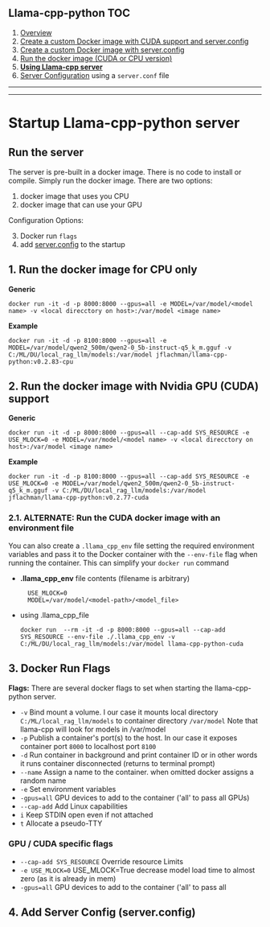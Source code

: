 ## Llama-cpp-python TOC
1. [Overview](README.md)
2. [Create a custom Docker image with CUDA support and server.config](docker-build-llama-cpp-GPU.md)
3. [Create a custom Docker image with server.config](docker-build-llama-cpp-CPU.md)
4. [Run the docker image (CUDA or CPU version)](startup-llama-cpp-docker.md)
5. **[Using Llama-cpp server](llama-cpp.md)**
6. [Server Configuration](server_config.md) using a `server.conf` file

---------
---------

# Startup Llama-cpp-python server

## Run the server

The server is pre-built in a docker image.  There is no code to install or compile.  Simply run the docker image.  There are two options:

1. docker image that uses you CPU
2. docker image that can use your GPU

Configuration Options:

3. Docker run `flags`
4. add [server.config](server_config.md) to the startup

## 1. Run the docker image for CPU only

**Generic**

    docker run -it -d -p 8000:8000 --gpus=all -e MODEL=/var/model/<model name> -v <local direcctory on host>:/var/model <image name>

**Example**

    docker run -it -d -p 8100:8000 --gpus=all -e MODEL=/var/model/qwen2_500m/qwen2-0_5b-instruct-q5_k_m.gguf -v C:/ML/DU/local_rag_llm/models:/var/model jflachman/llama-cpp-python:v0.2.83-cpu

## 2. Run the docker image with Nvidia GPU (CUDA) support

**Generic**

    docker run -it -d -p 8000:8000 --gpus=all --cap-add SYS_RESOURCE -e USE_MLOCK=0 -e MODEL=/var/model/<model name> -v <local direcctory on host>:/var/model <image name>

**Example**

    docker run -it -d -p 8100:8000 --gpus=all --cap-add SYS_RESOURCE -e USE_MLOCK=0 -e MODEL=/var/model/qwen2_500m/qwen2-0_5b-instruct-q5_k_m.gguf -v C:/ML/DU/local_rag_llm/models:/var/model jflachman/llama-cpp-python:v0.2.77-cuda

### 2.1.  ALTERNATE: Run the CUDA docker image with an environment file

You can also create a `.llama_cpp_env` file setting the required environment variables and pass it to the Docker container with the `--env-file` flag when running the container.  This can simplify your `docker run` command

- **.llama_cpp_env** file contents (filename is arbitrary)

        USE_MLOCK=0
        MODEL=/var/model/<model-path>/<model_file>

- using .llama_cpp_file
  
      docker run  --rm -it -d -p 8000:8000 --gpus=all --cap-add SYS_RESOURCE --env-file ./.llama_cpp_env -v C:/ML/DU/local_rag_llm/models:/var/model llama-cpp-python-cuda


## 3. Docker Run Flags

**Flags:**  There are several docker flags to set when starting the llama-cpp-python server.

- `-v` Bind mount a volume.  I our case it mounts local directory `C:/ML/local_rag_llm/models` to container directory `/var/model`  Note that llama-cpp will look for models in /var/model
- `-p` Publish a container's port(s) to the host.  In our case it exposes container port `8000` to localhost port `8100`
- `-d` Run container in background and print container ID or in other words it runs container disconnected (returns to terminal prompt)
- `--name` Assign a name to the container.  when omitted docker assigns a random name
- `-e` Set environment variables
- `-gpus=all` GPU devices to add to the container ('all' to pass all GPUs)
- `--cap-add` Add Linux capabilities
- `i` Keep STDIN open even if not attached
- `t` Allocate a pseudo-TTY

### GPU / CUDA specific flags

- `--cap-add SYS_RESOURCE` 	Override resource Limits
- `-e USE_MLOCK=0` USE_MLOCK=True decrease model load time to almost zero (as it is already in mem)
- `-gpus=all` GPU devices to add to the container ('all' to pass all 

## 4. Add Server Config (server.config)


